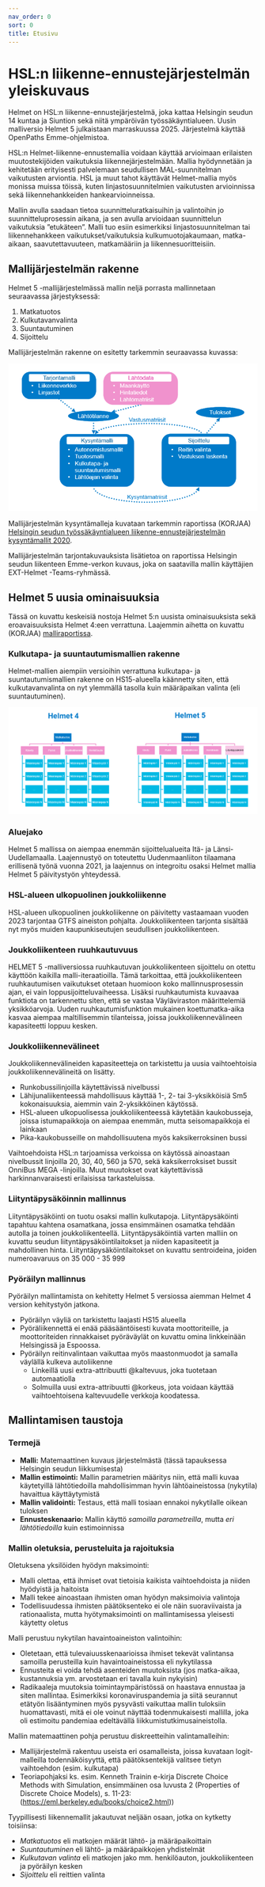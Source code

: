 ```yaml
---
nav_order: 0
sort: 0
title: Etusivu
---
```

# HSL:n liikenne-ennustejärjestelmän yleiskuvaus

Helmet on HSL:n liikenne-ennustejärjestelmä, joka kattaa Helsingin seudun 14 kuntaa ja Siuntion sekä niitä ympäröivän työssäkäyntialueen.
Uusin malliversio Helmet 5 julkaistaan marraskuussa 2025. Järjestelmä käyttää OpenPaths Emme-ohjelmistoa.

HSL:n Helmet-liikenne-ennustemallia voidaan käyttää arvioimaan erilaisten muutostekijöiden vaikutuksia liikennejärjestelmään.
Mallia hyödynnetään ja kehitetään erityisesti palvelemaan seudullisen MAL-suunnitelman vaikutusten arviontia.
HSL ja muut tahot käyttävät Helmet-mallia myös monissa muissa töissä, kuten linjastosuunnitelmien vaikutusten arvioinnissa sekä liikennehankkeiden hankearvioinneissa.

Mallin avulla saadaan tietoa suunnitteluratkaisuihin ja valintoihin jo suunnitteluprosessin aikana, ja sen avulla arvioidaan suunnittelun vaikutuksia ”etukäteen”.
Malli tuo esiin esimerkiksi linjastosuunnitelman tai liikennehankkeen vaikutukset/vaikutuksia kulkumuotojakaumaan,
matka-aikaan, saavutettavuuteen, matkamääriin ja liikennesuoritteisiin.

## Mallijärjestelmän rakenne

Helmet 5 -mallijärjestelmässä mallin neljä porrasta mallinnetaan seuraavassa järjestyksessä:
1. Matkatuotos
2. Kulkutavanvalinta
3. Suuntautuminen
4. Sijoittelu

Mallijärjestelmän rakenne on esitetty tarkemmin seuraavassa kuvassa: 

![Helmet-mallijärjestelmän rakenne](images/Helmet-mallijarjestelma.png)

Mallijärjestelmän kysyntämalleja kuvataan tarkemmin raportissa (KORJAA) [Helsingin seudun työssäkäyntialueen liikenne-ennustejärjestelmän kysyntämallit 2020](https://staticfiles.hsl.fi/globalassets/julkaisuarkisto/2020/6_2020_helsingin_seudun_tyossakayntialueen_liikenne-ennustejarjestelman_kysyntamallit.pdf).

Mallijärjestelmän tarjontakuvauksista lisätietoa on raportissa Helsingin seudun liikenteen Emme-verkon kuvaus, joka on saatavilla mallin käyttäjien EXT-Helmet -Teams-ryhmässä.

## Helmet 5 uusia ominaisuuksia

Tässä on kuvattu keskeisiä nostoja Helmet 5:n uusista ominaisuuksista sekä eroavaisuuksista Helmet 4:een verrattuna.
Laajemmin aihetta on kuvattu
(KORJAA) [malliraportissa](https://staticfiles.hsl.fi/globalassets/julkaisuarkisto/2020/6_2020_helsingin_seudun_tyossakayntialueen_liikenne-ennustejarjestelman_kysyntamallit.pdf). 

### Kulkutapa- ja suuntautumismallien rakenne

Helmet-mallien aiempiin versioihin verrattuna kulkutapa- ja suuntautumismallien rakenne on HS15-alueella käännetty siten,
että kulkutavanvalinta on nyt ylemmällä tasolla kuin määräpaikan valinta (eli suuntautuminen).

![Kulkutapa- ja suuntautumismallien rakenne eri Helmet-versioissa](images/Kulkutapa-%20ja%20suuntautumismallien%20rakenne%20eri%20Helmet-versioissa.png)

### Aluejako

Helmet 5 mallissa on aiempaa enemmän sijoittelualueita Itä- ja Länsi-Uudellamaalla. Laajennustyö on toteutettu Uudenmaanliiton tilaamana erillisenä työnä vuonna 2021, ja laajennus on integroitu osaksi Helmet mallia Helmet 5 päivitystyön yhteydessä. 

### HSL-alueen ulkopuolinen joukkoliikenne

HSL-alueen ulkopuolinen joukkoliikenne on päivitetty vastaamaan vuoden 2023 tarjontaa GTFS aineiston pohjalta. Joukkoliikenteen tarjonta sisältää nyt myös muiden kaupunkiseutujen seudullisen joukkoliikenteen.


### Joukkoliikenteen ruuhkautuvuus

HELMET 5 -malliversiossa ruuhkautuvan joukkoliikenteen sijoittelu on otettu käyttöön kaikilla malli-iteraatioilla. Tämä tarkoittaa, että joukkoliikenteen ruuhkautumisen vaikutukset otetaan huomioon koko mallinnusprosessin ajan, ei vain loppusijoitteluvaiheessa. Lisäksi ruuhkautumista kuvaavaa funktiota on tarkennettu siten, että se vastaa Väyläviraston määrittelemiä yksikköarvoja. Uuden ruuhkautumisfunktion mukainen koettumatka-aika kasvaa aiempaa maltillisemmin tilanteissa, joissa joukkoliikennevälineen kapasiteetti loppuu kesken.


### Joukkoliikennevälineet

Joukkoliikennevälineiden kapasiteetteja on tarkistettu ja uusia vaihtoehtoisia joukkoliikennevälineitä on lisätty. 
 * Runkobussilinjoilla käytettävissä nivelbussi
 * Lähijunaliikenteessä mahdollisuus käyttää 1-, 2- tai 3-yksikköisiä Sm5 kokonaisuuksia, aiemmin vain 2-yksikköinen käytössä.
 * HSL-alueen ulkopuolisessa joukkoliikenteessä käytetään kaukobusseja, joissa istumapaikkoja on aiempaa enemmän, mutta seisomapaikkoja ei lainkaan
 * Pika-kaukobusseille on mahdollisuutena myös kaksikerroksinen bussi

Vaihtoehdoista HSL:n tarjoamissa verkoissa on käytössä ainoastaan nivelbussit linjoilla 20, 30, 40, 560 ja 570, sekä kaksikerroksiset bussit OnniBus MEGA -linjoilla. Muut muutokset ovat käytettävissä harkinnanvaraisesti erilaisissa tarkasteluissa.

### Liityntäpysäköinnin mallinnus

Liityntäpysäköinti on tuotu osaksi mallin kulkutapoja. Liityntäpysäköinti tapahtuu kahtena osamatkana, jossa ensimmäinen osamatka tehdään autolla ja toinen joukkoliikenteellä. Liityntäpysäköintiä varten malliin on kuvattu seudun liityntäpysäköintilaitokset ja niiden kapasiteetit ja mahdollinen hinta. Liityntäpysäköintilaitokset on kuvattu sentroideina, joiden numeroavaruus on 35 000 - 35 999


### Pyöräilyn mallinnus

Pyöräilyn mallintamista on kehitetty Helmet 5 versiossa aiemman Helmet 4 version kehitystyön jatkona.

* Pyöräilyn väyliä on tarkistettu laajasti HS15 alueella
* Pyöräliikennettä ei enää pääsääntöisesti kuvata moottoriteille, ja moottoriteiden rinnakkaiset pyöräväylät on kuvattu omina linkkeinään Helsingissä ja Espoossa.
* Pyöräilyn reitinvalintaan vaikuttaa myös maastonmuodot ja samalla väylällä kulkeva autoliikenne
  * Linkeillä uusi extra-attribuutti @kaltevuus, joka tuotetaan automaatiolla
  * Solmuilla uusi extra-attribuutti @korkeus, jota voidaan käyttää vaihtoehtoisena kaltevuudelle verkkoja koodatessa.

## Mallintamisen taustoja

### Termejä

* **Malli:** Matemaattinen kuvaus järjestelmästä (tässä tapauksessa Helsingin seudun liikkumisesta)
* **Mallin estimointi:** Mallin parametrien määritys niin, että malli kuvaa käytetyillä lähtötiedoilla mahdollisimman hyvin lähtöaineistossa (nykytila) havaittua käyttäytymistä 
* **Mallin validointi:** Testaus, että malli tosiaan ennakoi nykytilalle oikean tuloksen
* **Ennusteskenaario:** Mallin käyttö _samoilla parametreilla_, mutta _eri lähtötiedoilla_ kuin estimoinnissa

### Mallin oletuksia, perusteluita ja rajoituksia

Oletuksena yksilöiden hyödyn maksimointi:
* Malli olettaa, että ihmiset ovat tietoisia kaikista vaihtoehdoista ja niiden hyödyistä ja haitoista
* Malli tekee ainoastaan ihmisten oman hyödyn maksimoivia valintoja
* Todellisuudessa ihmisten päätöksenteko ei ole näin suoraviivaista ja rationaalista, mutta hyötymaksimointi on mallintamisessa yleisesti käytetty oletus

Malli perustuu nykytilan havaintoaineiston valintoihin:
* Oletetaan, että tulevaiuusskenaarioissa ihmiset tekevät valintansa samoilla perusteilla kuin havaintoaineistossa eli nykytilassa
* Ennusteita ei voida tehdä asenteiden muutoksista (jos matka-aikaa, kustannuksia ym. arvostetaan eri tavalla kuin nykyisin)
* Radikaaleja muutoksia toimintaympäristössä on haastava ennustaa ja siten mallintaa. Esimerkiksi koronaviruspandemia ja siitä seurannut etätyön lisääntyminen myös pysyvästi vaikuttaa mallin tuloksiin huomattavasti, mitä ei ole voinut näyttää todenmukaisesti mallilla, joka oli estimoitu pandemiaa edeltävällä liikkumistutkimusaineistolla.

Mallin matemaattinen pohja perustuu diskreetteihin valintamalleihin:
* Mallijärjestelmä rakentuu useista eri osamalleista, joissa kuvataan logit-malleilla todennäköisyyttä, että päätöksentekijä valitsee tietyn vaihtoehdon (esim. kulkutapa)
* Teoriapohjaksi ks. esim. Kenneth Trainin e-kirja Discrete Choice Methods with Simulation, ensimmäinen osa luvusta 2 (Properties of Discrete Choice Models), s. 11-23: 
(https://eml.berkeley.edu/books/choice2.html))

Tyypillisesti liikennemallit jakautuvat neljään osaan, jotka on kytketty toisiinsa:
* _Matkatuotos_ eli matkojen määrät lähtö- ja määräpaikoittain
* _Suuntautuminen_ eli lähtö- ja määräpaikkojen yhdistelmät
* _Kulkutavan valinta_ eli matkojen jako mm. henkilöauton, joukkoliikenteen ja pyöräilyn kesken
* _Sijoittelu_ eli reittien valinta
